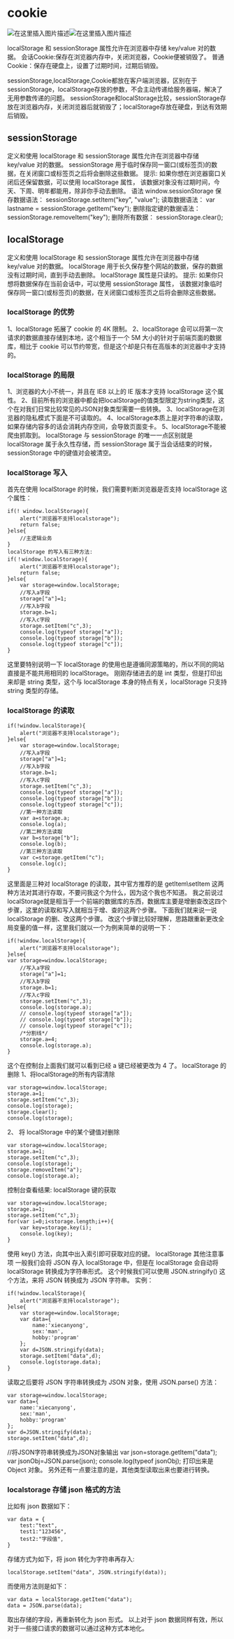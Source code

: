 # cookie
![在这里插入图片描述](https://img-blog.csdnimg.cn/76372917f8ae4e5892ef6681f214a86c.png?x-oss-process=image/watermark,type_d3F5LXplbmhlaQ,shadow_50,text_Q1NETiBA5Z-56bmP,size_20,color_FFFFFF,t_70,g_se,x_16)![在这里插入图片描述](https://img-blog.csdnimg.cn/76233a901b9d4aa2b5f71b3cf34ffa83.png)


localStorage 和 sessionStorage 属性允许在浏览器中存储 key/value 对的数据。
会话Cookie:保存在浏览器内存中，关闭浏览器，Cookie便被销毁了。
普通Cookie：保存在硬盘上，设置了过期时间，过期后销毁。

sessionStorage,localStorage,Cookie都放在客户端浏览器，区别在于
sessionStorage，localStorage存放的参数，不会主动传递给服务器端，解决了无用参数传递的问题。
sessionStorage和localStorage比较，sessionStorage存放在浏览器内存，关闭浏览器后就销毁了；localStorage存放在硬盘，到达有效期后销毁。
## sessionStorage
定义和使用
localStorage 和 sessionStorage 属性允许在浏览器中存储 key/value 对的数据。
sessionStorage 用于临时保存同一窗口(或标签页)的数据，在关闭窗口或标签页之后将会删除这些数据。
提示: 如果你想在浏览器窗口关闭后还保留数据，可以使用 localStorage 属性， 该数据对象没有过期时间，今天、下周、明年都能用，除非你手动去删除。
语法
window.sessionStorage
保存数据语法：
sessionStorage.setItem("key", "value");
读取数据语法：
var lastname = sessionStorage.getItem("key");
删除指定键的数据语法：
sessionStorage.removeItem("key");
删除所有数据：
sessionStorage.clear();
## localStorage
定义和使用
localStorage 和 sessionStorage 属性允许在浏览器中存储 key/value 对的数据。
localStorage 用于长久保存整个网站的数据，保存的数据没有过期时间，直到手动去删除。
localStorage 属性是只读的。
提示: 如果你只想将数据保存在当前会话中，可以使用 sessionStorage 属性， 该数据对象临时保存同一窗口(或标签页)的数据，在关闭窗口或标签页之后将会删除这些数据。


### localStorage 的优势
 1、localStorage 拓展了 cookie 的 4K 限制。
 2、localStorage 会可以将第一次请求的数据直接存储到本地，这个相当于一个 5M 大小的针对于前端页面的数据库，相比于 cookie 可以节约带宽，但是这个却是只有在高版本的浏览器中才支持的。
### localStorage 的局限
 1、浏览器的大小不统一，并且在 IE8 以上的 IE 版本才支持 localStorage 这个属性。
 2、目前所有的浏览器中都会把localStorage的值类型限定为string类型，这个在对我们日常比较常见的JSON对象类型需要一些转换。
 3、localStorage在浏览器的隐私模式下面是不可读取的。
 4、localStorage本质上是对字符串的读取，如果存储内容多的话会消耗内存空间，会导致页面变卡。
 5、localStorage不能被爬虫抓取到。
localStorage 与 sessionStorage 的唯一一点区别就是 localStorage 属于永久性存储，而 sessionStorage 属于当会话结束的时候，sessionStorage 中的键值对会被清空。
### localStorage 写入
首先在使用 localStorage 的时候，我们需要判断浏览器是否支持 localStorage 这个属性：
```
if(! window.localStorage){
    alert("浏览器不支持localstorage");
    return false;
}else{
    //主逻辑业务
}
localStorage 的写入有三种方法:
if(！window.localStorage){
    alert("浏览器不支持localstorage");
    return false;
}else{
    var storage=window.localStorage;
    //写入a字段
    storage["a"]=1;
    //写入b字段
    storage.b=1;
    //写入c字段
    storage.setItem("c",3);
    console.log(typeof storage["a"]);
    console.log(typeof storage["b"]);
    console.log(typeof storage["c"]);
}
```
这里要特别说明一下 localStorage 的使用也是遵循同源策略的，所以不同的网站直接是不能共用相同的 localStorage。
刚刚存储进去的是 int 类型，但是打印出来却是 string 类型，这个与 localStorage 本身的特点有关，localStorage 只支持 string 类型的存储。
### localStorage 的读取
```
if(!window.localStorage){
    alert("浏览器不支持localstorage");
}else{
    var storage=window.localStorage;
    //写入a字段
    storage["a"]=1;
    //写入b字段
    storage.b=1;
    //写入c字段
    storage.setItem("c",3);
    console.log(typeof storage["a"]);
    console.log(typeof storage["b"]);
    console.log(typeof storage["c"]);
    //第一种方法读取
    var a=storage.a;
    console.log(a);
    //第二种方法读取
    var b=storage["b"];
    console.log(b);
    //第三种方法读取
    var c=storage.getItem("c");
    console.log(c);
}
```
这里面是三种对 localStorage 的读取，其中官方推荐的是 getItem\setItem 这两种方法对其进行存取，不要问我这个为什么，因为这个我也不知道。
我之前说过localStorage就是相当于一个前端的数据库的东西，数据库主要是增删查改这四个步骤，这里的读取和写入就相当于增、查的这两个步骤。
下面我们就来说一说 localStorage 的删、改这两个步骤。
改这个步骤比较好理解，思路跟重新更改全局变量的值一样，这里我们就以一个为例来简单的说明一下：
```
if(!window.localStorage){
    alert("浏览器不支持localstorage");
}else{
var storage=window.localStorage;
    //写入a字段
    storage["a"]=1;
    //写入b字段
    storage.b=1;
    //写入c字段
    storage.setItem("c",3);
    console.log(storage.a);
    // console.log(typeof storage["a"]);
    // console.log(typeof storage["b"]);
    // console.log(typeof storage["c"]);
    /*分割线*/
    storage.a=4;
    console.log(storage.a);
}
```
这个在控制台上面我们就可以看到已经 a 键已经被更改为 4 了。
localStorage 的删除
1、将localStorage的所有内容清除
```
var storage=window.localStorage;
storage.a=1;
storage.setItem("c",3);
console.log(storage);
storage.clear();
console.log(storage);
```
2、 将 localStorage 中的某个键值对删除
```
var storage=window.localStorage;
storage.a=1;
storage.setItem("c",3);
console.log(storage);
storage.removeItem("a");
console.log(storage.a);
```
控制台查看结果:
localStorage 键的获取
```
var storage=window.localStorage;
storage.a=1;
storage.setItem("c",3);
for(var i=0;i<storage.length;i++){
    var key=storage.key(i);
    console.log(key);
}
```
使用 key() 方法，向其中出入索引即可获取对应的键。
localStorage 其他注意事项
一般我们会将 JSON 存入 localStorage 中，但是在 localStorage 会自动将 localStorage 转换成为字符串形式。
这个时候我们可以使用 JSON.stringify() 这个方法，来将 JSON 转换成为 JSON 字符串。
实例：
```
if(!window.localStorage){
    alert("浏览器不支持localstorage");
}else{
    var storage=window.localStorage;
    var data={
        name:'xiecanyong',
        sex:'man',
        hobby:'program'
    };
    var d=JSON.stringify(data);
    storage.setItem("data",d);
    console.log(storage.data);
}
```
读取之后要将 JSON 字符串转换成为 JSON 对象，使用 JSON.parse() 方法：
```
var storage=window.localStorage;
var data={
    name:'xiecanyong',
    sex:'man',
    hobby:'program'
};
var d=JSON.stringify(data);
storage.setItem("data",d);
```
//将JSON字符串转换成为JSON对象输出
var json=storage.getItem("data");
var jsonObj=JSON.parse(json);
console.log(typeof jsonObj);
打印出来是 Object 对象。
另外还有一点要注意的是，其他类型读取出来也要进行转换。
### localstorage 存储 json 格式的方法
比如有 json 数据如下：
```
var data = {
    test:"text",
    test1:"123456",
    test2:"字段值",
}
```
存储方式为如下，将 json 转化为字符串再存入:
```
localStorage.setItem("data", JSON.stringify(data));
```
而使用方法则是如下：
```
var data = localStorage.getItem("data");
data = JSON.parse(data);
```
取出存储的字段，再重新转化为 json 形式。
以上对于 json 数据同样有效，所以对于一些接口请求的数据可以通过这种方式本地化。